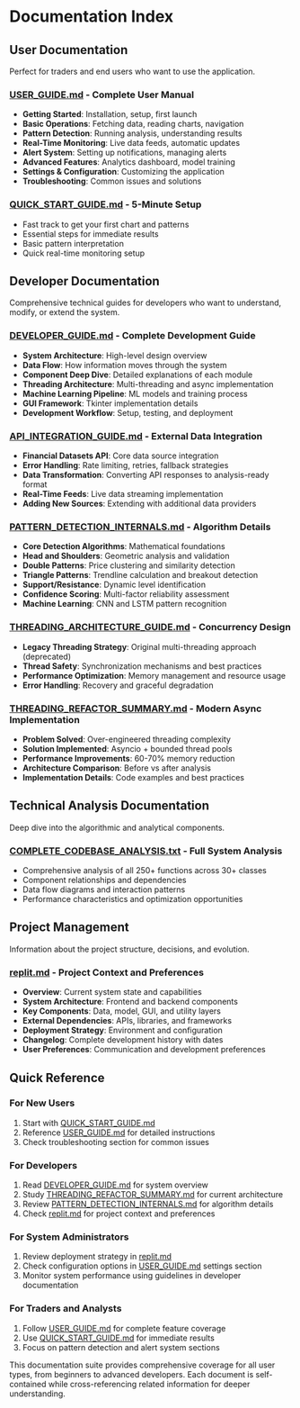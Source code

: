 # Documentation Index

## User Documentation
Perfect for traders and end users who want to use the application.

### [USER_GUIDE.md](USER_GUIDE.md) - Complete User Manual
- **Getting Started**: Installation, setup, first launch
- **Basic Operations**: Fetching data, reading charts, navigation
- **Pattern Detection**: Running analysis, understanding results
- **Real-Time Monitoring**: Live data feeds, automatic updates
- **Alert System**: Setting up notifications, managing alerts
- **Advanced Features**: Analytics dashboard, model training
- **Settings & Configuration**: Customizing the application
- **Troubleshooting**: Common issues and solutions

### [QUICK_START_GUIDE.md](QUICK_START_GUIDE.md) - 5-Minute Setup
- Fast track to get your first chart and patterns
- Essential steps for immediate results
- Basic pattern interpretation
- Quick real-time monitoring setup

## Developer Documentation
Comprehensive technical guides for developers who want to understand, modify, or extend the system.

### [DEVELOPER_GUIDE.md](DEVELOPER_GUIDE.md) - Complete Development Guide
- **System Architecture**: High-level design overview
- **Data Flow**: How information moves through the system
- **Component Deep Dive**: Detailed explanations of each module
- **Threading Architecture**: Multi-threading and async implementation
- **Machine Learning Pipeline**: ML models and training process
- **GUI Framework**: Tkinter implementation details
- **Development Workflow**: Setup, testing, and deployment

### [API_INTEGRATION_GUIDE.md](API_INTEGRATION_GUIDE.md) - External Data Integration
- **Financial Datasets API**: Core data source integration
- **Error Handling**: Rate limiting, retries, fallback strategies
- **Data Transformation**: Converting API responses to analysis-ready format
- **Real-Time Feeds**: Live data streaming implementation
- **Adding New Sources**: Extending with additional data providers

### [PATTERN_DETECTION_INTERNALS.md](PATTERN_DETECTION_INTERNALS.md) - Algorithm Details
- **Core Detection Algorithms**: Mathematical foundations
- **Head and Shoulders**: Geometric analysis and validation
- **Double Patterns**: Price clustering and similarity detection
- **Triangle Patterns**: Trendline calculation and breakout detection
- **Support/Resistance**: Dynamic level identification
- **Confidence Scoring**: Multi-factor reliability assessment
- **Machine Learning**: CNN and LSTM pattern recognition

### [THREADING_ARCHITECTURE_GUIDE.md](THREADING_ARCHITECTURE_GUIDE.md) - Concurrency Design
- **Legacy Threading Strategy**: Original multi-threading approach (deprecated)
- **Thread Safety**: Synchronization mechanisms and best practices
- **Performance Optimization**: Memory management and resource usage
- **Error Handling**: Recovery and graceful degradation

### [THREADING_REFACTOR_SUMMARY.md](THREADING_REFACTOR_SUMMARY.md) - Modern Async Implementation
- **Problem Solved**: Over-engineered threading complexity
- **Solution Implemented**: Asyncio + bounded thread pools
- **Performance Improvements**: 60-70% memory reduction
- **Architecture Comparison**: Before vs after analysis
- **Implementation Details**: Code examples and best practices

## Technical Analysis Documentation
Deep dive into the algorithmic and analytical components.

### [COMPLETE_CODEBASE_ANALYSIS.txt](COMPLETE_CODEBASE_ANALYSIS.txt) - Full System Analysis
- Comprehensive analysis of all 250+ functions across 30+ classes
- Component relationships and dependencies
- Data flow diagrams and interaction patterns
- Performance characteristics and optimization opportunities

## Project Management
Information about the project structure, decisions, and evolution.

### [replit.md](replit.md) - Project Context and Preferences
- **Overview**: Current system state and capabilities
- **System Architecture**: Frontend and backend components
- **Key Components**: Data, model, GUI, and utility layers
- **External Dependencies**: APIs, libraries, and frameworks
- **Deployment Strategy**: Environment and configuration
- **Changelog**: Complete development history with dates
- **User Preferences**: Communication and development preferences

## Quick Reference

### For New Users
1. Start with [QUICK_START_GUIDE.md](QUICK_START_GUIDE.md)
2. Reference [USER_GUIDE.md](USER_GUIDE.md) for detailed instructions
3. Check troubleshooting section for common issues

### For Developers
1. Read [DEVELOPER_GUIDE.md](DEVELOPER_GUIDE.md) for system overview
2. Study [THREADING_REFACTOR_SUMMARY.md](THREADING_REFACTOR_SUMMARY.md) for current architecture
3. Review [PATTERN_DETECTION_INTERNALS.md](PATTERN_DETECTION_INTERNALS.md) for algorithm details
4. Check [replit.md](replit.md) for project context and preferences

### For System Administrators
1. Review deployment strategy in [replit.md](replit.md)
2. Check configuration options in [USER_GUIDE.md](USER_GUIDE.md) settings section
3. Monitor system performance using guidelines in developer documentation

### For Traders and Analysts
1. Follow [USER_GUIDE.md](USER_GUIDE.md) for complete feature coverage
2. Use [QUICK_START_GUIDE.md](QUICK_START_GUIDE.md) for immediate results
3. Focus on pattern detection and alert system sections

This documentation suite provides comprehensive coverage for all user types, from beginners to advanced developers. Each document is self-contained while cross-referencing related information for deeper understanding.